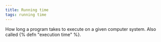 ```yaml
---
title: Running time
tags: running time
---
```

How long a program takes to execute on a given computer system.
Also called {% defn "execution time" %}.
